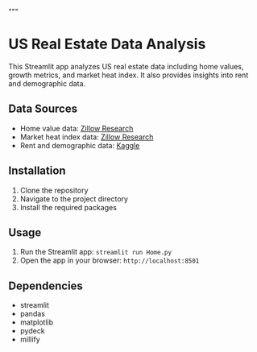 """
# US Real Estate Data Analysis

This Streamlit app analyzes US real estate data including home values, growth metrics, and market heat index. It also provides insights into rent and demographic data.

## Data Sources
- Home value data: [Zillow Research](https://www.zillow.com/research/data/)
- Market heat index data: [Zillow Research](https://www.zillow.com/research/data/)
- Rent and demographic data: [Kaggle](https://www.kaggle.com/datasets/hieppham1341/apartment-rentals-merged-with-socio-economics-info)

## Installation
1. Clone the repository
2. Navigate to the project directory
3. Install the required packages

## Usage
1. Run the Streamlit app: `streamlit run Home.py`
2. Open the app in your browser: `http://localhost:8501`

## Dependencies
- streamlit
- pandas
- matplotlib
- pydeck
- millify
